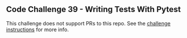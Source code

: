 ## Code Challenge 39 - Writing Tests With Pytest

This challenge does not support PRs to this repo. See the [challenge instructions](http://pybit.es/codechallenge39.html) for more info.
